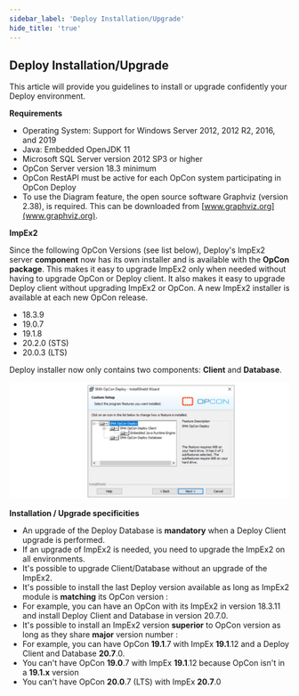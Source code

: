 ```yaml
---
sidebar_label: 'Deploy Installation/Upgrade'
hide_title: 'true'
---
```


## Deploy Installation/Upgrade

This article will provide you guidelines to install or upgrade confidently your Deploy environment.

**Requirements**

* Operating System: Support for Windows Server 2012, 2012 R2, 2016, and 2019
* Java: Embedded OpenJDK 11
* Microsoft SQL Server version 2012 SP3 or higher
* OpCon Server version 18.3 minimum
* OpCon RestAPI must be active for each OpCon system participating in OpCon Deploy
* To use the Diagram feature, the open source software Graphviz (version 2.38), is required. This can be downloaded from [www.graphviz.org](www.graphviz.org).

**ImpEx2** 

Since the following OpCon Versions (see list below), Deploy's ImpEx2 server **component** now has its own installer and is available with the **OpCon package**. This makes it easy to upgrade ImpEx2 only when needed without having to upgrade OpCon or Deploy client. It also makes it easy to upgrade Deploy client without upgrading ImpEx2 or OpCon. A new ImpEx2 installer is available at each new OpCon release.

* 18.3.9
* 19.0.7
* 19.1.8
* 20.2.0 (STS)
* 20.0.3 (LTS)

Deploy installer now only contains two components: **Client** and **Database**.

![](../static/img/rtaImage-30.png)

**Installation / Upgrade specificities**

* An upgrade of the Deploy Database is **mandatory** when a Deploy Client upgrade is performed.
* If an upgrade of ImpEx2 is needed, you need to upgrade the ImpEx2 on all environments.
* It's possible to upgrade Client/Database without an upgrade of the ImpEx2.
* It's possible to install the last Deploy version available as long as ImpEx2 module is **matching** its OpCon version :
* For example, you can have an OpCon with its ImpEx2 in version 18.3.11 and install Deploy Client and Database in version 20.7.0.
* It's possible to install an ImpEx2 version **superior** to OpCon version as long as they share **major** version number :
* For example, you can have OpCon **19.1**.7 with ImpEx **19.1**.12 and a Deploy Client and Database **20.7**.0.
* You can't have OpCon **19.0**.7 with ImpEx **19.1**.12 because OpCon isn't in a **19.1.x** version
* You can't have OpCon **20.0**.7 (LTS) with ImpEx **20.7**.0